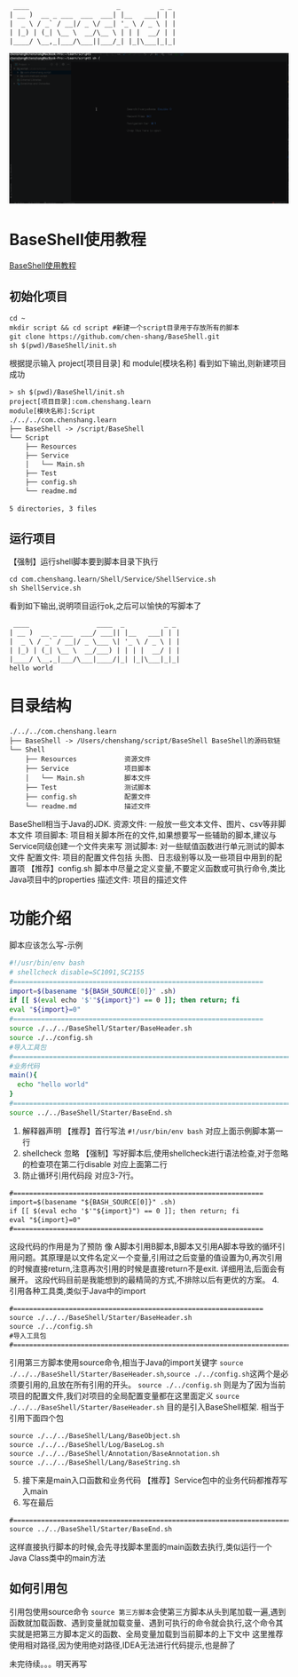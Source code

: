 ```
 ____                      _          _ _
| __ )  __ _ ___  ___  ___| |__   ___| | |
|  _ \ / _` / __|/ _ \/ __| '_ \ / _ \ | |
| |_) | (_| \__ \  __/\__ \ | | |  __/ | |
|____/ \__,_|___/\___||___/_| |_|\___|_|_|
```

![](https://github.com/chen-shang/Picture/blob/master/init.gif)

# BaseShell使用教程

[BaseShell使用教程](https://chen-shang.github.io/2019/08/28/ji-zhu-zong-jie/baseshell/baseshell-shi-yong-jiao-cheng/)

## 初始化项目
```
cd ~
mkdir script && cd script #新建一个script目录用于存放所有的脚本
git clone https://github.com/chen-shang/BaseShell.git
sh $(pwd)/BaseShell/init.sh
```
根据提示输入 project[项目目录] 和 module[模块名称]
看到如下输出,则新建项目成功
```
> sh $(pwd)/BaseShell/init.sh
project[项目目录]:com.chenshang.learn
module[模块名称]:Script
./../../com.chenshang.learn
├── BaseShell -> /script/BaseShell
└── Script
    ├── Resources
    ├── Service
    │   └── Main.sh
    ├── Test
    ├── config.sh
    └── readme.md

5 directories, 3 files
```
## 运行项目
【强制】运行shell脚本要到脚本目录下执行
```
cd com.chenshang.learn/Shell/Service/ShellService.sh
sh ShellService.sh
```
看到如下输出,说明项目运行ok,之后可以愉快的写脚本了
```
 ____                 ____  _          _ _
| __ )  __ _ ___  ___/ ___|| |__   ___| | |
|  _ \ / _` / __|/ _ \___ \| '_ \ / _ \ | |
| |_) | (_| \__ \  __/___) | | | |  __/ | |
|____/ \__,_|___/\___|____/|_| |_|\___|_|_|
hello world
```
# 目录结构
```
./../../com.chenshang.learn
├── BaseShell -> /Users/chenshang/script/BaseShell BaseShell的源码软链
└── Shell
    ├── Resources            资源文件
    ├── Service              项目脚本
    │   └── Main.sh          脚本文件
    ├── Test                 测试脚本
    ├── config.sh            配置文件
    └── readme.md            描述文件
```
BaseShell相当于Java的JDK.
资源文件: 一般放一些文本文件、图片、csv等非脚本文件
项目脚本: 项目相关脚本所在的文件,如果想要写一些辅助的脚本,建议与Service同级创建一个文件夹来写
测试脚本: 对一些赋值函数进行单元测试的脚本文件
配置文件: 项目的配置文件包括 头图、日志级别等以及一些项目中用到的配置项
【推荐】config.sh 脚本中尽量之定义变量,不要定义函数或可执行命令,类比Java项目中的properties
描述文件: 项目的描述文件

# 功能介绍
脚本应该怎么写-示例
```bash
#!/usr/bin/env bash
# shellcheck disable=SC1091,SC2155
#===============================================================
import=$(basename "${BASH_SOURCE[0]}" .sh)
if [[ $(eval echo '$'"${import}") == 0 ]]; then return; fi
eval "${import}=0"
#===============================================================
source ./../../BaseShell/Starter/BaseHeader.sh
source ./../config.sh
#导入工具包
#===============================================================================
#业务代码
main(){
  echo "hello world"
}
#===============================================================================
source ../../BaseShell/Starter/BaseEnd.sh
```

1. 解释器声明
【推荐】首行写法 `#!/usr/bin/env bash`
 对应上面示例脚本第一行
2. shellcheck 忽略
【强制】写好脚本后,使用shellcheck进行语法检查,对于忽略的检查项在第二行disable
 对应上面第二行
3. 防止循环引用代码段
 对应3-7行。
```
#===============================================================
import=$(basename "${BASH_SOURCE[0]}" .sh)
if [[ $(eval echo '$'"${import}") == 0 ]]; then return; fi
eval "${import}=0"
#===============================================================
```
这段代码的作用是为了预防 像 A脚本引用B脚本,B脚本又引用A脚本导致的循环引用问题。其原理是以文件名定义一个变量,引用过之后变量的值设置为0,再次引用的时候直接return,注意再次引用的时候是直接return不是exit. 详细用法,后面会有展开。
这段代码目前是我能想到的最精简的方式,不排除以后有更优的方案。
4. 引用各种工具类,类似于Java中的import
```
#===============================================================
source ./../../BaseShell/Starter/BaseHeader.sh
source ./../config.sh
#导入工具包
#===============================================================================
```
引用第三方脚本使用source命令,相当于Java的import关键字
`source ./../../BaseShell/Starter/BaseHeader.sh`,`source ./../config.sh`这两个是必须要引用的,且放在所有引用的开头。
`source ./../config.sh` 则是为了因为当前项目的配置文件,我们对项目的全局配置变量都在这里面定义
`source ./../../BaseShell/Starter/BaseHeader.sh` 目的是引入BaseShell框架. 相当于引用下面四个包
```
source ./../../BaseShell/Lang/BaseObject.sh
source ./../../BaseShell/Log/BaseLog.sh
source ./../../BaseShell/Annotation/BaseAnnotation.sh
source ./../../BaseShell/Lang/BaseString.sh
```
5. 接下来是main入口函数和业务代码
【推荐】Service包中的业务代码都推荐写入main
6. 写在最后
```
#===============================================================================
source ../../BaseShell/Starter/BaseEnd.sh
```
这样直接执行脚本的时候,会先寻找脚本里面的main函数去执行,类似运行一个Java Class类中的main方法
## 如何引用包
引用包使用source命令
`source 第三方脚本`会使第三方脚本从头到尾加载一遍,遇到函数就加载函数、遇到变量就加载变量、遇到可执行的命令就会执行,这个命令其实就是把第三方脚本定义的函数、全局变量加载到当前脚本的上下文中
这里推荐使用相对路径,因为使用绝对路径,IDEA无法进行代码提示,也是醉了

未完待续。。。明天再写
